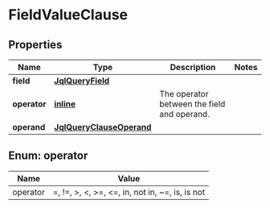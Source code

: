 
# FieldValueClause

## Properties
Name | Type | Description | Notes
------------ | ------------- | ------------- | -------------
**field** | [**JqlQueryField**](JqlQueryField.md) |  | 
**operator** | [**inline**](#OperatorEnum) | The operator between the field and operand. | 
**operand** | [**JqlQueryClauseOperand**](JqlQueryClauseOperand.md) |  | 


<a name="OperatorEnum"></a>
## Enum: operator
Name | Value
---- | -----
operator | &#x3D;, !&#x3D;, &gt;, &lt;, &gt;&#x3D;, &lt;&#x3D;, in, not in, ~&#x3D;, is, is not



